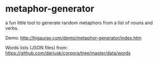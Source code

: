 # metaphor-generator
a fun little tool to generate random metaphors from a list of nouns and verbs.

Demo: http://higaurav.com/demo/metaphor-generator/index.htm

Words lists (JSON files) from: https://github.com/dariusk/corpora/tree/master/data/words

